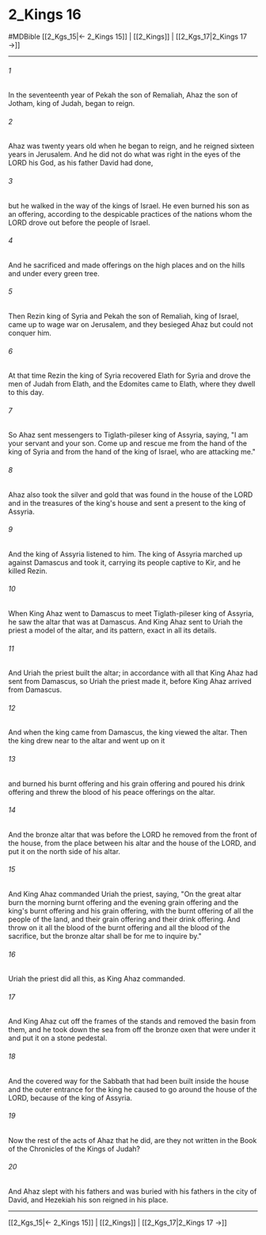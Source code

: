 # 2_Kings 16
#MDBible
[[2_Kgs_15|← 2_Kings 15]] | [[2_Kings]] | [[2_Kgs_17|2_Kings 17 →]]

***

###### 1 
In the seventeenth year of Pekah the son of Remaliah, Ahaz the son of Jotham, king of Judah, began to reign. 

###### 2 
Ahaz was twenty years old when he began to reign, and he reigned sixteen years in Jerusalem. And he did not do what was right in the eyes of the LORD his God, as his father David had done, 

###### 3 
but he walked in the way of the kings of Israel. He even burned his son as an offering, according to the despicable practices of the nations whom the LORD drove out before the people of Israel. 

###### 4 
And he sacrificed and made offerings on the high places and on the hills and under every green tree. 

###### 5 
Then Rezin king of Syria and Pekah the son of Remaliah, king of Israel, came up to wage war on Jerusalem, and they besieged Ahaz but could not conquer him. 

###### 6 
At that time Rezin the king of Syria recovered Elath for Syria and drove the men of Judah from Elath, and the Edomites came to Elath, where they dwell to this day. 

###### 7 
So Ahaz sent messengers to Tiglath-pileser king of Assyria, saying, "I am your servant and your son. Come up and rescue me from the hand of the king of Syria and from the hand of the king of Israel, who are attacking me." 

###### 8 
Ahaz also took the silver and gold that was found in the house of the LORD and in the treasures of the king's house and sent a present to the king of Assyria. 

###### 9 
And the king of Assyria listened to him. The king of Assyria marched up against Damascus and took it, carrying its people captive to Kir, and he killed Rezin. 

###### 10 
When King Ahaz went to Damascus to meet Tiglath-pileser king of Assyria, he saw the altar that was at Damascus. And King Ahaz sent to Uriah the priest a model of the altar, and its pattern, exact in all its details. 

###### 11 
And Uriah the priest built the altar; in accordance with all that King Ahaz had sent from Damascus, so Uriah the priest made it, before King Ahaz arrived from Damascus. 

###### 12 
And when the king came from Damascus, the king viewed the altar. Then the king drew near to the altar and went up on it 

###### 13 
and burned his burnt offering and his grain offering and poured his drink offering and threw the blood of his peace offerings on the altar. 

###### 14 
And the bronze altar that was before the LORD he removed from the front of the house, from the place between his altar and the house of the LORD, and put it on the north side of his altar. 

###### 15 
And King Ahaz commanded Uriah the priest, saying, "On the great altar burn the morning burnt offering and the evening grain offering and the king's burnt offering and his grain offering, with the burnt offering of all the people of the land, and their grain offering and their drink offering. And throw on it all the blood of the burnt offering and all the blood of the sacrifice, but the bronze altar shall be for me to inquire by." 

###### 16 
Uriah the priest did all this, as King Ahaz commanded. 

###### 17 
And King Ahaz cut off the frames of the stands and removed the basin from them, and he took down the sea from off the bronze oxen that were under it and put it on a stone pedestal. 

###### 18 
And the covered way for the Sabbath that had been built inside the house and the outer entrance for the king he caused to go around the house of the LORD, because of the king of Assyria. 

###### 19 
Now the rest of the acts of Ahaz that he did, are they not written in the Book of the Chronicles of the Kings of Judah? 

###### 20 
And Ahaz slept with his fathers and was buried with his fathers in the city of David, and Hezekiah his son reigned in his place. 

***

[[2_Kgs_15|← 2_Kings 15]] | [[2_Kings]] | [[2_Kgs_17|2_Kings 17 →]]
